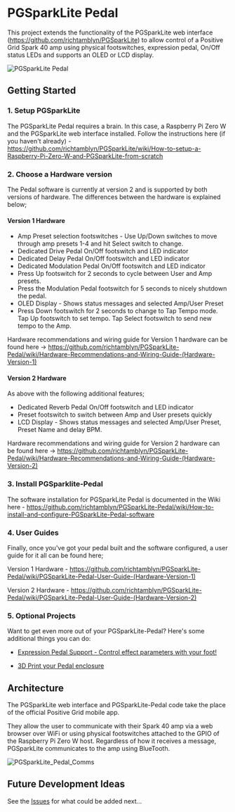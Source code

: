 # PGSparkLite Pedal

This project extends the functionality of the PGSparkLite web interface (https://github.com/richtamblyn/PGSparkLite) to allow control of a Positive Grid Spark 40 amp using physical footswitches, expression pedal, On/Off status LEDs and supports an OLED or LCD display.

![PGSparkLite Pedal](https://raw.githubusercontent.com/wiki/richtamblyn/PGSparkLite-Pedal/assets/images/PGSparkLite_v3_Hardware.jpg)

## Getting Started

### 1. Setup PGSparkLite
The PGSparkLite Pedal requires a brain. In this case, a Raspberry Pi Zero W and the PGSparkLite web interface installed. Follow the instructions here (if you haven't already) - https://github.com/richtamblyn/PGSparkLite/wiki/How-to-setup-a-Raspberry-Pi-Zero-W-and-PGSparkLite-from-scratch

### 2. Choose a Hardware version
The Pedal software is currently at version 2 and is supported by both versions of hardware. The differences between the hardware is explained below;

#### Version 1 Hardware

- Amp Preset selection footswitches - Use Up/Down switches to move through amp presets 1-4 and hit Select switch to change.
- Dedicated Drive Pedal On/Off footswitch and LED indicator
- Dedicated Delay Pedal On/Off footswitch and LED indicator
- Dedicated Modulation Pedal On/Off footswitch and LED indicator
- Press Up footswitch for 2 seconds to cycle between User and Amp presets.
- Press the Modulation Pedal footswitch for 5 seconds to nicely shutdown the pedal.
- OLED Display - Shows status messages and selected Amp/User Preset
- Press Down footswitch for 2 seconds to change to Tap Tempo mode. Tap Up footswitch to set tempo. Tap Select footswitch to send new tempo to the Amp.

Hardware recommendations and wiring guide for Version 1 hardware can be found here -> https://github.com/richtamblyn/PGSparkLite-Pedal/wiki/Hardware-Recommendations-and-Wiring-Guide-(Hardware-Version-1)

#### Version 2 Hardware

As above with the following additional features;

- Dedicated Reverb Pedal On/Off footswitch and LED indicator
- Preset footswitch to switch between Amp and User presets quickly
- LCD Display - Shows status messages and selected Amp/User Preset, Preset Name and delay BPM.

Hardware recommendations and wiring guide for Version 2 hardware can be found here -> https://github.com/richtamblyn/PGSparkLite-Pedal/wiki/Hardware-Recommendations-and-Wiring-Guide-(Hardware-Version-2)

### 3. Install PGSparklite-Pedal

The software installation for PGSparkLite Pedal is documented in the Wiki here - https://github.com/richtamblyn/PGSparkLite-Pedal/wiki/How-to-install-and-configure-PGSparkLite-Pedal-software

### 4. User Guides

Finally, once you've got your pedal built and the software configured, a user guide for it all can be found here; 

Version 1 Hardware - https://github.com/richtamblyn/PGSparkLite-Pedal/wiki/PGSparkLite-Pedal-User-Guide-(Hardware-Version-1)

Version 2 Hardware - https://github.com/richtamblyn/PGSparkLite-Pedal/wiki/PGSparkLite-Pedal-User-Guide-(Hardware-Version-2)

### 5. Optional Projects

Want to get even more out of your PGSparkLite-Pedal? Here's some additional things you can do:

-   [Expression Pedal Support - Control effect parameters with your foot!](https://github.com/richtamblyn/PGSparkLite-Pedal/wiki/Expression-Pedal-Support-(Optional))

-   [3D Print your Pedal enclosure](https://github.com/richtamblyn/PGSparkLite-Pedal/wiki/3D-Print-your-Pedal-enclosure)

## Architecture

The PGSparkLite web interface and PGSparkLite-Pedal code take the place of the official Positive Grid mobile app. 

They allow the user to communicate with their Spark 40 amp via a web browser over WiFi or using physical footswitches attached to the GPIO of the Raspberry Pi Zero W host. Regardless of how it receives a message, PGSparkLite communicates to the amp using BlueTooth.

![PGSparkLite_Pedal_Comms](https://richtamblyn.co.uk/wp-content/uploads/2021/03/Pedal_Architecture.jpg)

## Future Development Ideas

See the [Issues](https://github.com/richtamblyn/PGSparkLite-Pedal/issues) for what could be added next...
